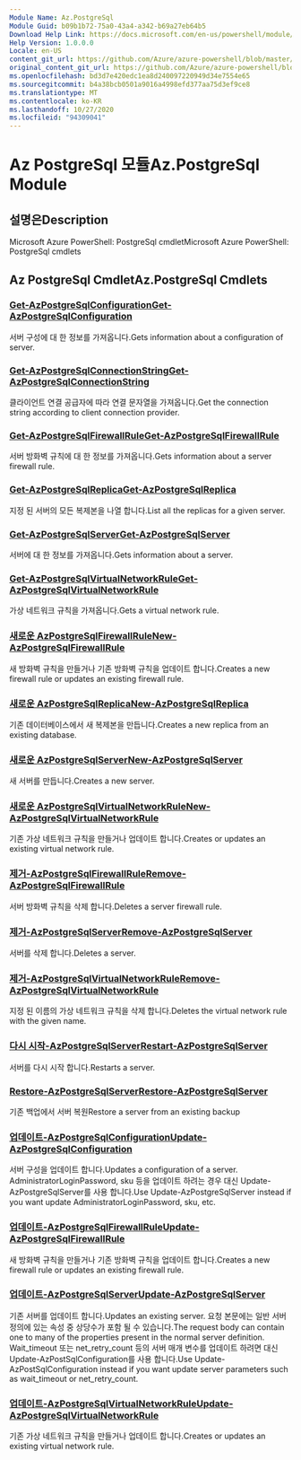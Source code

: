 ```yaml
---
Module Name: Az.PostgreSql
Module Guid: b09b1b72-75a0-43a4-a342-b69a27eb64b5
Download Help Link: https://docs.microsoft.com/en-us/powershell/module/az.postgresql
Help Version: 1.0.0.0
Locale: en-US
content_git_url: https://github.com/Azure/azure-powershell/blob/master/src/PostgreSql/help/Az.PostgreSql.md
original_content_git_url: https://github.com/Azure/azure-powershell/blob/master/src/PostgreSql/help/Az.PostgreSql.md
ms.openlocfilehash: bd3d7e420edc1ea8d240097220949d34e7554e65
ms.sourcegitcommit: b4a38bcb0501a9016a4998efd377aa75d3ef9ce8
ms.translationtype: MT
ms.contentlocale: ko-KR
ms.lasthandoff: 10/27/2020
ms.locfileid: "94309041"
---
```

# <span data-ttu-id="1039d-101">Az PostgreSql 모듈</span><span class="sxs-lookup"><span data-stu-id="1039d-101">Az.PostgreSql Module</span></span>
## <span data-ttu-id="1039d-102">설명은</span><span class="sxs-lookup"><span data-stu-id="1039d-102">Description</span></span>
<span data-ttu-id="1039d-103">Microsoft Azure PowerShell: PostgreSql cmdlet</span><span class="sxs-lookup"><span data-stu-id="1039d-103">Microsoft Azure PowerShell: PostgreSql cmdlets</span></span>

## <span data-ttu-id="1039d-104">Az PostgreSql Cmdlet</span><span class="sxs-lookup"><span data-stu-id="1039d-104">Az.PostgreSql Cmdlets</span></span>
### [<span data-ttu-id="1039d-105">Get-AzPostgreSqlConfiguration</span><span class="sxs-lookup"><span data-stu-id="1039d-105">Get-AzPostgreSqlConfiguration</span></span>](Get-AzPostgreSqlConfiguration.md)
<span data-ttu-id="1039d-106">서버 구성에 대 한 정보를 가져옵니다.</span><span class="sxs-lookup"><span data-stu-id="1039d-106">Gets information about a configuration of server.</span></span>

### [<span data-ttu-id="1039d-107">Get-AzPostgreSqlConnectionString</span><span class="sxs-lookup"><span data-stu-id="1039d-107">Get-AzPostgreSqlConnectionString</span></span>](Get-AzPostgreSqlConnectionString.md)
<span data-ttu-id="1039d-108">클라이언트 연결 공급자에 따라 연결 문자열을 가져옵니다.</span><span class="sxs-lookup"><span data-stu-id="1039d-108">Get the connection string according to client connection provider.</span></span>

### [<span data-ttu-id="1039d-109">Get-AzPostgreSqlFirewallRule</span><span class="sxs-lookup"><span data-stu-id="1039d-109">Get-AzPostgreSqlFirewallRule</span></span>](Get-AzPostgreSqlFirewallRule.md)
<span data-ttu-id="1039d-110">서버 방화벽 규칙에 대 한 정보를 가져옵니다.</span><span class="sxs-lookup"><span data-stu-id="1039d-110">Gets information about a server firewall rule.</span></span>

### [<span data-ttu-id="1039d-111">Get-AzPostgreSqlReplica</span><span class="sxs-lookup"><span data-stu-id="1039d-111">Get-AzPostgreSqlReplica</span></span>](Get-AzPostgreSqlReplica.md)
<span data-ttu-id="1039d-112">지정 된 서버의 모든 복제본을 나열 합니다.</span><span class="sxs-lookup"><span data-stu-id="1039d-112">List all the replicas for a given server.</span></span>

### [<span data-ttu-id="1039d-113">Get-AzPostgreSqlServer</span><span class="sxs-lookup"><span data-stu-id="1039d-113">Get-AzPostgreSqlServer</span></span>](Get-AzPostgreSqlServer.md)
<span data-ttu-id="1039d-114">서버에 대 한 정보를 가져옵니다.</span><span class="sxs-lookup"><span data-stu-id="1039d-114">Gets information about a server.</span></span>

### [<span data-ttu-id="1039d-115">Get-AzPostgreSqlVirtualNetworkRule</span><span class="sxs-lookup"><span data-stu-id="1039d-115">Get-AzPostgreSqlVirtualNetworkRule</span></span>](Get-AzPostgreSqlVirtualNetworkRule.md)
<span data-ttu-id="1039d-116">가상 네트워크 규칙을 가져옵니다.</span><span class="sxs-lookup"><span data-stu-id="1039d-116">Gets a virtual network rule.</span></span>

### [<span data-ttu-id="1039d-117">새로운 AzPostgreSqlFirewallRule</span><span class="sxs-lookup"><span data-stu-id="1039d-117">New-AzPostgreSqlFirewallRule</span></span>](New-AzPostgreSqlFirewallRule.md)
<span data-ttu-id="1039d-118">새 방화벽 규칙을 만들거나 기존 방화벽 규칙을 업데이트 합니다.</span><span class="sxs-lookup"><span data-stu-id="1039d-118">Creates a new firewall rule or updates an existing firewall rule.</span></span>

### [<span data-ttu-id="1039d-119">새로운 AzPostgreSqlReplica</span><span class="sxs-lookup"><span data-stu-id="1039d-119">New-AzPostgreSqlReplica</span></span>](New-AzPostgreSqlReplica.md)
<span data-ttu-id="1039d-120">기존 데이터베이스에서 새 복제본을 만듭니다.</span><span class="sxs-lookup"><span data-stu-id="1039d-120">Creates a new replica from an existing database.</span></span>

### [<span data-ttu-id="1039d-121">새로운 AzPostgreSqlServer</span><span class="sxs-lookup"><span data-stu-id="1039d-121">New-AzPostgreSqlServer</span></span>](New-AzPostgreSqlServer.md)
<span data-ttu-id="1039d-122">새 서버를 만듭니다.</span><span class="sxs-lookup"><span data-stu-id="1039d-122">Creates a new server.</span></span>

### [<span data-ttu-id="1039d-123">새로운 AzPostgreSqlVirtualNetworkRule</span><span class="sxs-lookup"><span data-stu-id="1039d-123">New-AzPostgreSqlVirtualNetworkRule</span></span>](New-AzPostgreSqlVirtualNetworkRule.md)
<span data-ttu-id="1039d-124">기존 가상 네트워크 규칙을 만들거나 업데이트 합니다.</span><span class="sxs-lookup"><span data-stu-id="1039d-124">Creates or updates an existing virtual network rule.</span></span>

### [<span data-ttu-id="1039d-125">제거-AzPostgreSqlFirewallRule</span><span class="sxs-lookup"><span data-stu-id="1039d-125">Remove-AzPostgreSqlFirewallRule</span></span>](Remove-AzPostgreSqlFirewallRule.md)
<span data-ttu-id="1039d-126">서버 방화벽 규칙을 삭제 합니다.</span><span class="sxs-lookup"><span data-stu-id="1039d-126">Deletes a server firewall rule.</span></span>

### [<span data-ttu-id="1039d-127">제거-AzPostgreSqlServer</span><span class="sxs-lookup"><span data-stu-id="1039d-127">Remove-AzPostgreSqlServer</span></span>](Remove-AzPostgreSqlServer.md)
<span data-ttu-id="1039d-128">서버를 삭제 합니다.</span><span class="sxs-lookup"><span data-stu-id="1039d-128">Deletes a server.</span></span>

### [<span data-ttu-id="1039d-129">제거-AzPostgreSqlVirtualNetworkRule</span><span class="sxs-lookup"><span data-stu-id="1039d-129">Remove-AzPostgreSqlVirtualNetworkRule</span></span>](Remove-AzPostgreSqlVirtualNetworkRule.md)
<span data-ttu-id="1039d-130">지정 된 이름의 가상 네트워크 규칙을 삭제 합니다.</span><span class="sxs-lookup"><span data-stu-id="1039d-130">Deletes the virtual network rule with the given name.</span></span>

### [<span data-ttu-id="1039d-131">다시 시작-AzPostgreSqlServer</span><span class="sxs-lookup"><span data-stu-id="1039d-131">Restart-AzPostgreSqlServer</span></span>](Restart-AzPostgreSqlServer.md)
<span data-ttu-id="1039d-132">서버를 다시 시작 합니다.</span><span class="sxs-lookup"><span data-stu-id="1039d-132">Restarts a server.</span></span>

### [<span data-ttu-id="1039d-133">Restore-AzPostgreSqlServer</span><span class="sxs-lookup"><span data-stu-id="1039d-133">Restore-AzPostgreSqlServer</span></span>](Restore-AzPostgreSqlServer.md)
<span data-ttu-id="1039d-134">기존 백업에서 서버 복원</span><span class="sxs-lookup"><span data-stu-id="1039d-134">Restore a server from an existing backup</span></span>

### [<span data-ttu-id="1039d-135">업데이트-AzPostgreSqlConfiguration</span><span class="sxs-lookup"><span data-stu-id="1039d-135">Update-AzPostgreSqlConfiguration</span></span>](Update-AzPostgreSqlConfiguration.md)
<span data-ttu-id="1039d-136">서버 구성을 업데이트 합니다.</span><span class="sxs-lookup"><span data-stu-id="1039d-136">Updates a configuration of a server.</span></span>
<span data-ttu-id="1039d-137">AdministratorLoginPassword, sku 등을 업데이트 하려는 경우 대신 Update-AzPostgreSqlServer를 사용 합니다.</span><span class="sxs-lookup"><span data-stu-id="1039d-137">Use Update-AzPostgreSqlServer instead if you want update AdministratorLoginPassword, sku, etc.</span></span>

### [<span data-ttu-id="1039d-138">업데이트-AzPostgreSqlFirewallRule</span><span class="sxs-lookup"><span data-stu-id="1039d-138">Update-AzPostgreSqlFirewallRule</span></span>](Update-AzPostgreSqlFirewallRule.md)
<span data-ttu-id="1039d-139">새 방화벽 규칙을 만들거나 기존 방화벽 규칙을 업데이트 합니다.</span><span class="sxs-lookup"><span data-stu-id="1039d-139">Creates a new firewall rule or updates an existing firewall rule.</span></span>

### [<span data-ttu-id="1039d-140">업데이트-AzPostgreSqlServer</span><span class="sxs-lookup"><span data-stu-id="1039d-140">Update-AzPostgreSqlServer</span></span>](Update-AzPostgreSqlServer.md)
<span data-ttu-id="1039d-141">기존 서버를 업데이트 합니다.</span><span class="sxs-lookup"><span data-stu-id="1039d-141">Updates an existing server.</span></span>
<span data-ttu-id="1039d-142">요청 본문에는 일반 서버 정의에 있는 속성 중 상당수가 포함 될 수 있습니다.</span><span class="sxs-lookup"><span data-stu-id="1039d-142">The request body can contain one to many of the properties present in the normal server definition.</span></span>
<span data-ttu-id="1039d-143">Wait_timeout 또는 net_retry_count 등의 서버 매개 변수를 업데이트 하려면 대신 Update-AzPostSqlConfiguration를 사용 합니다.</span><span class="sxs-lookup"><span data-stu-id="1039d-143">Use Update-AzPostSqlConfiguration instead if you want update server parameters such as wait_timeout or net_retry_count.</span></span>

### [<span data-ttu-id="1039d-144">업데이트-AzPostgreSqlVirtualNetworkRule</span><span class="sxs-lookup"><span data-stu-id="1039d-144">Update-AzPostgreSqlVirtualNetworkRule</span></span>](Update-AzPostgreSqlVirtualNetworkRule.md)
<span data-ttu-id="1039d-145">기존 가상 네트워크 규칙을 만들거나 업데이트 합니다.</span><span class="sxs-lookup"><span data-stu-id="1039d-145">Creates or updates an existing virtual network rule.</span></span>

